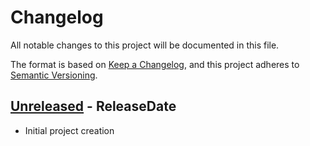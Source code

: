 # Changelog

All notable changes to this project will be documented in this file.

The format is based on [Keep a Changelog](https://keepachangelog.com/en/1.0.0/),
and this project adheres to [Semantic Versioning](https://semver.org/spec/v2.0.0.html).

<!-- next-header -->
## [Unreleased] - ReleaseDate

- Initial project creation

<!-- next-url -->
[Unreleased]: https://github.com/nim65s/fork-manager/compare/v0.0.1...HEAD
[v0.0.1]: https://github.com/nim65s/fork-manager/releases/tag/v0.0.1
